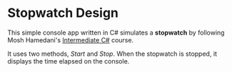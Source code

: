 # Stopwatch Design

This simple console app written in C# simulates a **stopwatch** by following Mosh Hamedani's [Intermediate C#](https://www.udemy.com/course/csharp-intermediate-classes-interfaces-and-oop/) course.

It uses two methods, *Start* and *Stop*. When the stopwatch is stopped, it displays the time elapsed on the console.